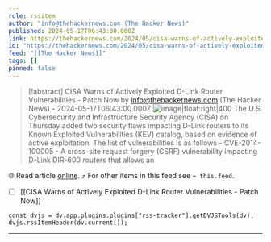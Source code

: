 ```yaml
---
role: rssitem
author: "info@thehackernews.com (The Hacker News)"
published: 2024-05-17T06:43:00.000Z
link: https://thehackernews.com/2024/05/cisa-warns-of-actively-exploited-d-link.html
id: "https://thehackernews.com/2024/05/cisa-warns-of-actively-exploited-d-link.html"
feed: "[[The Hacker News]]"
tags: []
pinned: false
---
```


> [!abstract] CISA Warns of Actively Exploited D-Link Router Vulnerabilities - Patch Now by info@thehackernews.com (The Hacker News) - 2024-05-17T06:43:00.000Z
> ![image|float:right|400](https://blogger.googleusercontent.com/img/b/R29vZ2xl/AVvXsEjif0vHPiJpWqSsxYf6_ZftcHyQWnudXK5c0G1j4lk-mM1WJs-TZHhgitfonc7VJBNvCrZMtrAmL0ms_XPCe8LYGpB5CxrIn8xijJTtD98T5hDh7xTWBl5DkzbNmrY8Z2XwrVFa29h2SYwv2Ambz4DKI3fhCFPn3vzfFFcdHUR1NeJUzJfocCIac_SOBlZo/s1600/dlink.png) The U.S. Cybersecurity and Infrastructure Security Agency (CISA) on Thursday added two security flaws impacting D-Link routers to its Known Exploited Vulnerabilities (KEV) catalog, based on evidence of active exploitation. The list of vulnerabilities is as follows - CVE-2014-100005 - A cross-site request forgery (CSRF) vulnerability impacting D-Link DIR-600 routers that allows an

🌐 Read article [online](https://thehackernews.com/2024/05/cisa-warns-of-actively-exploited-d-link.html). ⤴ For other items in this feed see `= this.feed`.

- [ ] [[CISA Warns of Actively Exploited D-Link Router Vulnerabilities - Patch Now]]

~~~dataviewjs
const dvjs = dv.app.plugins.plugins["rss-tracker"].getDVJSTools(dv);
dvjs.rssItemHeader(dv.current());
~~~

- - -

